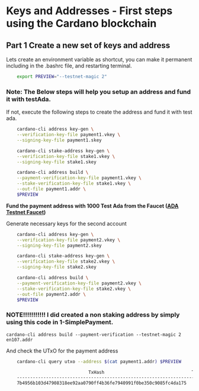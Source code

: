 # Keys and Addresses - First steps using the Cardano blockchain 

## Part 1 Create a new set of keys and address 
Lets create an environment variable as shortcut, you can make it permanent including in the .bashrc file, and restarting terminal.
```bash
    export PREVIEW="--testnet-magic 2"

```
### Note: The Below steps will help you setup an address and fund it with testAda.
If not, execute the following steps to create the address and fund it with test ada.
```bash
    cardano-cli address key-gen \
    --verification-key-file payment1.vkey \
    --signing-key-file payment1.skey

    cardano-cli stake-address key-gen \
    --verification-key-file stake1.vkey \
    --signing-key-file stake1.skey

    cardano-cli address build \
    --payment-verification-key-file payment1.vkey \
    --stake-verification-key-file stake1.vkey \
    --out-file payment1.addr \
    $PREVIEW
```   
 **Fund the payment address with 1000 Test Ada from the Faucet ([ADA Testnet Faucet](https://docs.cardano.org/cardano-testnet/tools/faucet/))**


Generate necessary keys for the second account
```bash
    cardano-cli address key-gen \
    --verification-key-file payment2.vkey \
    --signing-key-file payment2.skey

    cardano-cli stake-address key-gen \
    --verification-key-file stake2.vkey \
    --signing-key-file stake2.skey

    cardano-cli address build \
    --payment-verification-key-file payment2.vkey \
    --stake-verification-key-file stake2.vkey \
    --out-file payment2.addr \
    $PREVIEW
```
### NOTE!!!!!!!!!!!   I did created a non staking address by simply using this code in 1-SimplePayment.
    cardano-cli address build --payment-verification --testnet-magic 2 en107.addr


And check the UTxO for the payment address 
```bash    
    cardano-cli query utxo --address $(cat payment1.addr) $PREVIEW

                               TxHash                                 TxIx        Amount
    --------------------------------------------------------------------------------------
    7b4956b103d47908318ee92aa0790ff4b36fe7940991f0be350c9085fc4da175     1        100000000000 lovelace + TxOutDatumHashNone
```